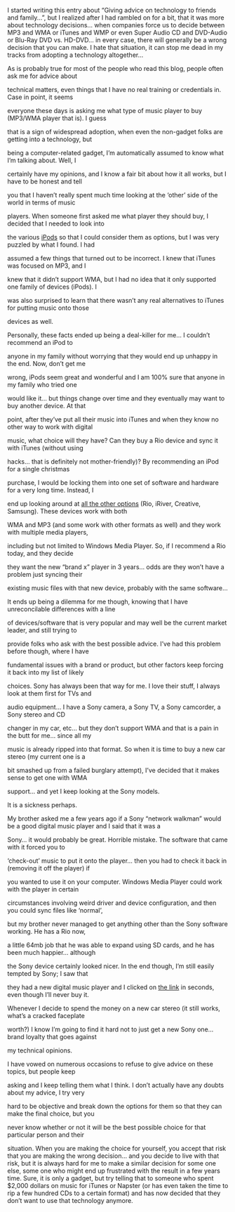 I started writing this entry about &#8220;Giving advice on technology to friends and family&#8230;&#8221;, but I realized after I had rambled on for a bit, that it was more about technology decisions&#8230; when companies force us to decide between MP3 and WMA or iTunes and WMP or even Super Audio CD and DVD-Audio or Blu-Ray DVD vs. HD-DVD&#8230; in every case, there will generally be a wrong decision that you can make. I hate that situation, it can stop me dead in my tracks from adopting a technology altogether&#8230;

As is probably true for most of the people who read this blog, people often ask me for advice about 

technical matters, even things that I have no real training or credentials in. Case in point, it seems 

everyone these days is asking me what type of music player to buy (MP3/WMA player that is). I guess 

that is a sign of widespread adoption, when even the non-gadget folks are getting into a technology, but 

being a computer-related gadget, I&#8217;m automatically assumed to know what I&#8217;m talking about. Well, I 

certainly have my opinions, and I know a fair bit about how it all works, but I have to be honest and tell 

you that I haven&#8217;t really spent much time looking at the &#8216;other&#8217; side of the world in terms of music 

players. When someone first asked me what player they should buy, I decided that I needed to look into 

the various <a href="http://www.FreeiPodShuffle.com/?r=14790940" target="_blank">iPods</a> so that I could consider them as options, but I was very puzzled by what I found. I had 

assumed a few things that turned out to be incorrect. I knew that iTunes was focused on MP3, and I 

knew that it didn&#8217;t support WMA, but I had no idea that it only supported one family of devices (iPods). I 

was also surprised to learn that there wasn&#8217;t any real alternatives to iTunes for putting music onto those 

devices as well.

Personally, these facts ended up being a deal-killer for me&#8230; I couldn&#8217;t recommend an iPod to 

anyone in my family without worrying that they would end up unhappy in the end. Now, don&#8217;t get me 

wrong, iPods seem great and wonderful and I am 100% sure that anyone in my family who tried one 

would like it&#8230; but things change over time and they eventually may want to buy another device. At that 

point, after they&#8217;ve put all their music into iTunes and when they know no other way to work with digital 

music, what choice will they have? Can they buy a Rio device and sync it with iTunes (without using 

hacks&#8230; that is definitely not mother-friendly)? By recommending an iPod for a single christmas 

purchase, I would be locking them into one set of software and hardware for a very long time. Instead, I 

end up looking around at <a href="http://www.mp3players4free.com/default.aspx?r=206786" target="_blank" class="broken_link">all the other options</a> (Rio, iRiver, Creative, Samsung). These devices work with both 

WMA and MP3 (and some work with other formats as well) and they work with multiple media players, 

including but not limited to Windows Media Player. So, if I recommend a Rio today, and they decide 

they want the new &#8220;brand x&#8221; player in 3 years&#8230; odds are they won&#8217;t have a problem just syncing their 

existing music files with that new device, probably with the same software&#8230;

It ends up being a dilemma for me though, knowing that I have unreconcilable differences with a line 

of devices/software that is very popular and may well be the current market leader, and still trying to 

provide folks who ask with the best possible advice. I&#8217;ve had this problem before though, where I have 

fundamental issues with a brand or product, but other factors keep forcing it back into my list of likely 

choices. Sony has always been that way for me. I love their stuff, I always look at them first for TVs and 

audio equipment&#8230; I have a Sony camera, a Sony TV, a Sony camcorder, a Sony stereo and CD 

changer in my car, etc&#8230; but they don&#8217;t support WMA and that is a pain in the butt for me&#8230; since all my 

music is already ripped into that format. So when it is time to buy a new car stereo (my current one is a 

bit smashed up from a failed burglary attempt), I&#8217;ve decided that it makes sense to get one with WMA 

support&#8230; and yet I keep looking at the Sony models.

It is a sickness perhaps.

My brother asked me a few years ago if a Sony &#8220;network walkman&#8221; would be a good digital music player and I said that it was a 

Sony&#8230; it would probably be great. Horrible mistake. The software that came with it forced you to 

&#8216;check-out&#8217; music to put it onto the player&#8230; then you had to check it back in (removing it off the player) if 

you wanted to use it on your computer. Windows Media Player could work with the player in certain 

circumstances involving weird driver and device configuration, and then you could sync files like &#8216;normal&#8217;, 

but my brother never managed to get anything other than the Sony software working. He has a Rio now, 

a little 64mb job that he was able to expand using SD cards, and he has been much happier&#8230; although 

the Sony device certainly looked nicer. In the end though, I&#8217;m still easily tempted by Sony; I saw that 

they had a new digital music player and I clicked on <a href="http://www.sonystyle.com/is-bin/INTERSHOP.enfinity/eCS/Store/en/-/USD/SY_DisplayProductInformation-Start?ProductSKU=NWE99&#038;Dept=audio&#038;CategoryName=pa_flashMemory" target="_blank">the link</a> in seconds, even though I&#8217;ll never buy it. 

Whenever I decide to spend the money on a new car stereo (it still works, what&#8217;s a cracked faceplate 

worth?) I know I&#8217;m going to find it hard not to just get a new Sony one&#8230; brand loyalty that goes against 

my technical opinions.

I have vowed on numerous occasions to refuse to give advice on these topics, but people keep 

asking and I keep telling them what I think. I don&#8217;t actually have any doubts about my advice, I try very 

hard to be objective and break down the options for them so that they can make the final choice, but you 

never know whether or not it will be the best possible choice for that particular person and their 

situation. When you are making the choice for yourself, you accept that risk that you are making the wrong decision&#8230; and you decide to live with that risk, but it is always hard for me to make a similar decision for some one else, some one who might end up frustrated with the result in a few years time. Sure, it is only a gadget, but try telling that to someone who spent $2,000 dollars on music for iTunes or Napster (or has even taken the time to rip a few hundred CDs to a certain format) and has now decided that they don&#8217;t want to use that technology anymore.